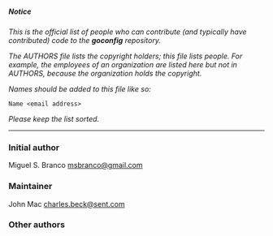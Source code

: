##### Notice

*This is the official list of people who can contribute (and typically have
contributed) code to the ***goconfig*** repository.*

*The AUTHORS file lists the copyright holders; this file lists people. For
example, the employees of an organization are listed here but not in AUTHORS,
because the organization holds the copyright.*

*Names should be added to this file like so:*

	Name <email address>

*Please keep the list sorted.*

***

### Initial author

Miguel S. Branco <msbranco@gmail.com>

### Maintainer

John Mac <charles.beck@sent.com>

### Other authors


